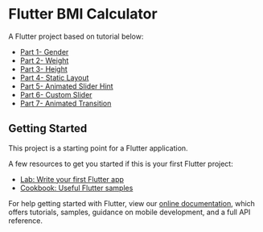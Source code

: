 # Flutter BMI Calculator

A Flutter project based on tutorial below: 

- [Part 1- Gender](https://medium.com/flutter-community/bmi-calculator-in-flutter-part-1-gender-b75f263bdff1) 
- [Part 2- Weight](https://medium.com/flutter-community/bmi-calculator-in-flutter-part-2-weight-aac4c6feaee8) 
- [Part 3- Height](https://medium.com/flutter-community/bmi-calculator-in-flutter-part-3-height-56bee71f0bce) 
- [Part 4- Static Layout](https://medium.com/flutter-community/bmi-calculator-in-flutter-part-4-static-layouts-fe1a63124143) 
- [Part 5- Animated Slider Hint](https://medium.com/flutter-community/bmi-calculator-in-flutter-part-5-animated-slider-hint-1aa55ae44ba0) 
- [Part 6- Custom Slider](https://medium.com/flutter-community/bmi-calculator-in-flutter-part-6-custom-slider-c5b86af121a0) 
- [Part 7- Animated Transition](https://medium.com/flutter-community/bmi-calculator-in-flutter-part-7-animated-transition-afb609c3665f)

## Getting Started

This project is a starting point for a Flutter application.

A few resources to get you started if this is your first Flutter project:

- [Lab: Write your first Flutter app](https://flutter.dev/docs/get-started/codelab)
- [Cookbook: Useful Flutter samples](https://flutter.dev/docs/cookbook)

For help getting started with Flutter, view our
[online documentation](https://flutter.dev/docs), which offers tutorials,
samples, guidance on mobile development, and a full API reference.
